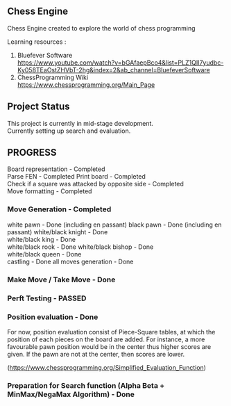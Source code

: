 ## Chess Engine

Chess Engine created to explore the world of chess programming
  
Learning resources :

1. Bluefever Software   
https://www.youtube.com/watch?v=bGAfaepBco4&list=PLZ1QII7yudbc-Ky058TEaOstZHVbT-2hg&index=2&ab_channel=BluefeverSoftware  
2. ChessProgramming Wiki  
https://www.chessprogramming.org/Main_Page  

## Project Status

This project is currently in mid-stage development.  
Currently setting up search and evaluation.
 
## PROGRESS  
Board representation - Completed  
Parse FEN - Completed
Print board - Completed  
Check if a square was attacked by opposite side - Completed  
Move formatting - Completed 
  
### Move Generation - Completed 
  white pawn - Done  (including en passant)
  black pawn - Done  (including en passant)
  white/black knight - Done  
  white/black king - Done  
  white/black rook - Done
  white/black bishop - Done  
  white/black queen - Done  
  castling - Done
  all moves generation - Done  
  
### Make Move / Take Move - Done
  
### Perft Testing - PASSED

### Position evaluation - Done
For now, position evaluation consist of Piece-Square tables, at which the position of each pieces on the board are added. 
For instance, a more favourable pawn position would be in the center thus higher scores are given. If the pawn are not at the center, then scores are lower.
  
(https://www.chessprogramming.org/Simplified_Evaluation_Function)

### Preparation for Search function (Alpha Beta + MinMax/NegaMax Algorithm) - Done
